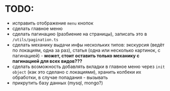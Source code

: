 # TODO:

- исправить отображение `menu` кнопок
- сделать главное меню
- сделать пагинацию (разбиение на страницы), записать это в `/utils/pagination.ts`
- сделать механику выдачи инфы нескольких типов: экскурсия (ведёт по локациям, одна за раз), статья (одна или несколько картинок, с пагинацией) - **может, стоит оставить только механику с пагинацией для всех видов???**
- сделать возможность добавлять вкладки в главное меню через `init object` (как это сделано с локациями), хранить колбеки их обработки, в случае попадания - вызывать
- прикрутить базу данных (mysql, mongo?)
